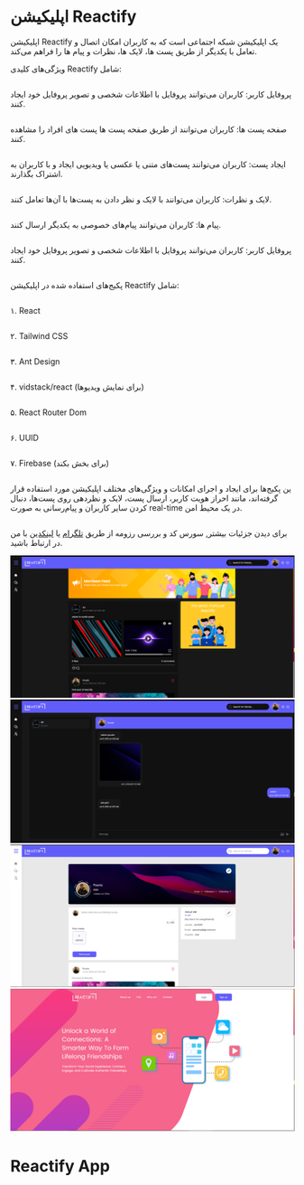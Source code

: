 # اپلیکیشن Reactify
اپلیکیشن Reactify یک اپلیکیشن شبکه اجتماعی است که به کاربران امکان اتصال و تعامل با یکدیگر از طریق پست ها، لایک‌ ها، نظرات و پیام‌ ها را فراهم می‌کند.

ویژگی‌های کلیدی Reactify شامل:
<div style="display: flex; flex-direction: column; " >
  <p>پروفایل کاربر: کاربران می‌توانند پروفایل با اطلاعات شخصی و تصویر پروفایل خود ایجاد کنند.</p>
  <p>صفحه پست ها: کاربران می‌توانند از طریق صفحه پست ها پست های افراد را مشاهده کنند.</p>
  <p>ایجاد پست: کاربران می‌توانند پست‌های متنی یا عکسی یا ویدیویی ایجاد و با کاربران به اشتراک بگذارند.</p>
  <p>لایک و نظرات: کاربران می‌توانند با لایک و نظر دادن به پست‌ها با آن‌ها تعامل کنند.</p>
  <p>پیام‌ ها: کاربران می‌توانند پیام‌های خصوصی به یکدیگر ارسال کنند.</p>
  <p>پروفایل کاربر: کاربران می‌توانند پروفایل با اطلاعات شخصی و تصویر پروفایل خود ایجاد کنند.</p>
</div>

پکیج‌های استفاده شده در اپلیکیشن Reactify شامل:
<div style="display: flex; flex-direction: column; " >
  <p>۱. React</p>
  <p>۲. Tailwind CSS</p>
  <p>۳. Ant Design</p>
  <p>۴. vidstack/react (برای نمایش ویدیوها)</p>
  <p>۵. React Router Dom</p>
  <p>۶. UUID</p>
  <p>۷. Firebase (برای بخش بکند)</p>
</div>

<div style="display: flex; flex-direction: column; " >
  <p>ین پکیج‌ها برای ایجاد و اجرای امکانات و ویژگی‌های مختلف اپلیکیشن مورد استفاده قرار گرفته‌اند، مانند احراز هویت کاربر، ارسال پست، لایک و نظردهی روی پست‌ها، دنبال کردن سایر کاربران و پیام‌رسانی به صورت real-time در یک محیط امن.</p>
  <p>برای دیدن جزئیات بیشتر, سورس کد و بررسی رزومه از طریق <a target="_blank" href="https://t.me/npouriaa">تلگرام</a> یا <a target="_blank" href="https://www.linkedin.com/in/npouriaa">لینکدین</a> با من در ارتباط باشید.</p>
</div>

<div>
<img src="./screen1.png" alt="My Image">
<img src="./screen2.png" alt="My Image">
<img src="./screen3.png" alt="My Image">
<img src="./screen4.png" alt="My Image">
</div>


# Reactify App
